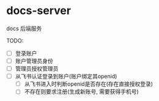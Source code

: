# docs-server
docs 后端服务

TODO:
- [ ] 登录账户
- [ ] 账户管理员身份
- [ ] 管理员授权管理员
- [ ] 从飞书认证登录到账户(账户绑定其openid)
    - [ ] 从飞书进入时判断openid是否存在(存在直接授权登录)
    - [ ] 不存在则要求注册(生成新账号, 需要获得手机号)
